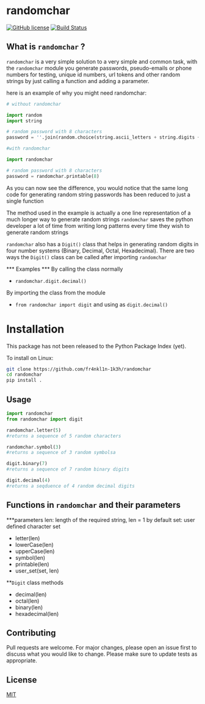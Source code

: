 # randomchar
[![GitHub license](https://img.shields.io/github/license/fr4nkl1n-1k3h/randomchar)](https://github.com/fr4nkl1n-1k3h/randomchar/blob/master/LICENSE.txt)
[![Build Status](https://travis-ci.com/fr4nkl1n-1k3h/randomchar.svg?branch=master)](https://travis-ci.com/fr4nkl1n-1k3h/randomchar)
## What is `randomchar` ?
`randomchar` is a very simple solution to a very simple and common task, with the `randomchar` module you generate passwords, pseudo-emails or phone numbers for testing, unique id numbers, url tokens and other random strings by just calling a function and adding a parameter.

here is an example of why you might need randomchar:

```python
# without randomchar

import random
import string

# random password with 8 characters
password = ''.join(random.choice(string.ascii_letters + string.digits + string.punctuation) for _ in range(8))

#with randomchar

import randomchar

# random password with 8 characters
password = randomchar.printable(8)
```

As you can now see the difference, you would notice that the same long code for generating random string passwords has been reduced to just a single function

The method used in the example is actually a one line representation of a much longer way to generate random strings
`randomchar` saves the python developer a lot of time from writing long patterns every time they wish to generate random strings

`randomchar` also has a `Digit()` class that helps in generating random digits in four number systems (Binary, Decimal, Octal, Hexadecimal).
There are two ways the `Digit()` class can be called after importing `randomchar`

*** Examples ***
By calling the class normally
* `randomchar.digit.decimal()`

By importing the class from the module
* `from randomchar import digit` and using as `digit.decimal()`


# Installation
This package has not been released to the Python Package Index (yet).

To install on Linux:
```bash
git clone https://github.com/fr4nkl1n-1k3h/randomchar
cd randomchar
pip install .
```
## Usage
```python
import randomchar
from randomchar import digit

randomchar.letter(5)
#returns a sequence of 5 random characters

randomchar.symbol(3)
#returns a sequence of 3 random symbolsa

digit.binary(7)
#returns a sequence of 7 random binary digits

digit.decimal(4)
#returns a seqduence of 4 random decimal digits

```

## Functions in `randomchar` and their parameters
***parameters
len: length of the required string, len = 1 by default
set: user defined character set

* letter(len)
* lowerCase(len)
* upperCase(len)
* symbol(len)
* printable(len)
* user_set(set, len)

**`Digit` class methods
* decimal(len)
* octal(len)
* binary(len)
* hexadecimal(len)

## Contributing
Pull requests are welcome. For major changes, please open an issue first to discuss what you would like to change.
Please make sure to update tests as appropriate.

## License
[MIT](https://choosealicense.com/licences/mit/)
